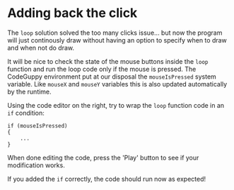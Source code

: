 # Adding back the click

The `loop` solution solved the too many clicks issue... but now the program will just continously draw without having an option to specify when to draw and when not do draw.

It will be nice to check the state of the mouse buttons inside the `loop` function and run the loop code only if the mouse is pressed. The CodeGuppy environment put at our disposal the `mouseIsPressed` system variable. Like `mouseX` and `mouseY` variables this is also updated automatically by the runtime. 

Using the code editor on the right, try to wrap the `loop` function code in an `if` condition:

```
if (mouseIsPressed)
{
    ...
}
```

When done editing the code, press the 'Play' button to see if your modification works.

If you added the `if` correctly, the code should run now as expected!

